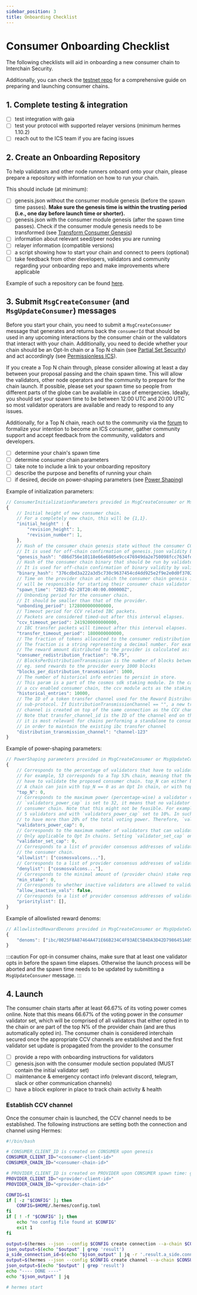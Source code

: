 ```yaml
---
sidebar_position: 3
title: Onboarding Checklist
---
```

# Consumer Onboarding Checklist

The following checklists will aid in onboarding a new consumer chain to Interchain Security.

Additionally, you can check the [testnet repo](https://github.com/cosmos/testnets/blob/master/interchain-security/CONSUMER_LAUNCH_GUIDE.md) for a comprehensive guide on preparing and launching consumer chains.

## 1. Complete testing & integration

- [ ] test integration with gaia
- [ ] test your protocol with supported relayer versions (minimum hermes 1.10.2)
- [ ] reach out to the ICS team if you are facing issues

## 2. Create an Onboarding Repository

To help validators and other node runners onboard onto your chain, please prepare a repository with information on how to run your chain.

This should include (at minimum):

- [ ] genesis.json without the consumer module genesis (before the spawn time passes). **Make sure the genesis time is within the trusting period (i.e., one day before launch time or shorter).**
- [ ] genesis.json with the consumer module genesis (after the spawn time passes). Check if the consumer module genesis needs to be transformed (see [Transform Consumer Genesis](./consumer-genesis-transformation.md))
- [ ] information about relevant seed/peer nodes you are running
- [ ] relayer information (compatible versions)
- [ ] a script showing how to start your chain and connect to peers (optional)
- [ ] take feedback from other developers, validators and community regarding your onboarding repo and make improvements where applicable

Example of such a repository can be found [here](https://github.com/hyphacoop/ics-testnets/tree/main/game-of-chains-2022/sputnik).

## 3. Submit `MsgCreateConsumer` (and `MsgUpdateConsumer`) messages

Before you start your chain, you need to submit a `MsgCreateConsumer` message that generates and returns back the
`consumerId` that should be used in any upcoming interactions by the consumer chain or the validators that interact
with your chain. 
Additionally, you need to decide whether your chain should be an Opt-In chain or a Top N chain (see [Partial Set Security](../features/partial-set-security.md))
and act accordingly (see [Permissionless ICS](../features/permissionless.md)).

If you create a Top N chain through, please consider allowing at least a day between your proposal passing and the chain spawn time.
This will allow the validators, other node operators and the community to prepare for the chain launch.
If possible, please set your spawn time so people from different parts of the globe can be available in case of emergencies.
Ideally, you should set your spawn time to be between 12:00 UTC and 20:00 UTC so most validator operators are available and ready to respond to any issues.

Additionally, for a Top N chain, reach out to the community via the [forum](https://forum.cosmos.network/) to formalize your intention to become an ICS consumer,
gather community support and accept feedback from the community, validators and developers.

- [ ] determine your chain's spawn time
- [ ] determine consumer chain parameters
- [ ] take note to include a link to your onboarding repository
- [ ] describe the purpose and benefits of running your chain
- [ ] if desired, decide on power-shaping parameters (see [Power Shaping](../features/power-shaping.md))

Example of initialization parameters:
```js
// ConsumerInitializationParameters provided in MsgCreateConsumer or MsgUpdateConsumer
{
    // Initial height of new consumer chain.
    // For a completely new chain, this will be {1,1}.
    "initial_height" : {
        "revision_height": 1,
        "revision_number": 1,
    },
    // Hash of the consumer chain genesis state without the consumer CCV module genesis params.
    // It is used for off-chain confirmation of genesis.json validity by validators and other parties.
    "genesis_hash": "d86d756e10118e66e6805e9cc476949da2e750098fcc7634fd0cc77f57a0b2b0",
    // Hash of the consumer chain binary that should be run by validators on chain initialization.
    // It is used for off-chain confirmation of binary validity by validators and other parties.
    "binary_hash": "376cdbd3a222a3d5c730c9637454cd4dd925e2f9e2e0d0f3702fc922928583f1",
    // Time on the provider chain at which the consumer chain genesis is finalized and validators
    // will be responsible for starting their consumer chain validator node.
    "spawn_time": "2023-02-28T20:40:00.000000Z",
    // Unbonding period for the consumer chain.
    // It should be smaller than that of the provider.
    "unbonding_period": 1728000000000000,
    // Timeout period for CCV related IBC packets.
    // Packets are considered timed-out after this interval elapses.
    "ccv_timeout_period": 2419200000000000,
    // IBC transfer packets will timeout after this interval elapses.
    "transfer_timeout_period": 1800000000000,
    // The fraction of tokens allocated to the consumer redistribution address during distribution events.
    // The fraction is a string representing a decimal number. For example "0.75" would represent 75%.
    // The reward amount distributed to the provider is calculated as: 1 - consumer_redistribution_fraction.
    "consumer_redistribution_fraction": "0.75",
    // BlocksPerDistributionTransmission is the number of blocks between IBC token transfers from the consumer chain to the provider chain.
    // eg. send rewards to the provider every 1000 blocks
    "blocks_per_distribution_transmission": 1000,
    // The number of historical info entries to persist in store.
    // This param is a part of the cosmos sdk staking module. In the case of
    // a ccv enabled consumer chain, the ccv module acts as the staking module.
    "historical_entries": 10000,
    // The ID of a token transfer channel used for the Reward Distribution
	// sub-protocol. If DistributionTransmissionChannel == "", a new transfer
	// channel is created on top of the same connection as the CCV channel.
	// Note that transfer_channel_id is the ID of the channel end on the consumer chain.
    // it is most relevant for chains performing a standalone to consumer changeover
    // in order to maintain the existing ibc transfer channel
    "distribution_transmission_channel": "channel-123"
}
```

Example of power-shaping parameters:
```js
// PowerShaping parameters provided in MsgCreateConsumer or MsgUpdateConsumer
{
    // Corresponds to the percentage of validators that have to validate the chain under the Top N case.
    // For example, 53 corresponds to a Top 53% chain, meaning that the top 53% provider validators by voting power
    // have to validate the proposed consumer chain. top_N can either be 0 or any value in [50, 100].
    // A chain can join with top_N == 0 as an Opt In chain, or with top_N ∈ [50, 100] as a Top N chain.
    "top_N": 0,
    // Corresponds to the maximum power (percentage-wise) a validator can have on the consumer chain. For instance, if
    // `validators_power_cap` is set to 32, it means that no validator can have more than 32% of the voting power on the
    // consumer chain. Note that this might not be feasible. For example, think of a consumer chain with only
    // 5 validators and with `validators_power_cap` set to 10%. In such a scenario, at least one validator would need
    // to have more than 20% of the total voting power. Therefore, `validators_power_cap` operates on a best-effort basis.
    "validators_power_cap": 0,
    // Corresponds to the maximum number of validators that can validate a consumer chain.
    // Only applicable to Opt In chains. Setting `validator_set_cap` on a Top N chain is a no-op.
    "validator_set_cap": 0,
    // Corresponds to a list of provider consensus addresses of validators that are the ONLY ones that can validate
    // the consumer chain.
    "allowlist": ["cosmosvalcons..."],
    // Corresponds to a list of provider consensus addresses of validators that CANNOT validate the consumer chain.
    "denylist": ["cosmosvalcons..."],
    // Corresponds to the minimal amount of (provider chain) stake required to validate on the consumer chain.
    "min_stake": 0,
    // Corresponds to whether inactive validators are allowed to validate the consumer chain.
    "allow_inactive_vals": false,
    // Corresponds to a list of provider consensus addresses of validators that have priority
    "prioritylist": [],
}
```

Example of allowlisted reward denoms:
```js
// AllowlistedRewardDenoms provided in MsgCreateConsumer or MsgUpdateConsumer
{
    "denoms": ["ibc/0025F8A87464A471E66B234C4F93AEC5B4DA3D42D7986451A059273426290DD5", "ibc/054892D6BB43AF8B93AAC28AA5FD7019D2C59A15DAFD6F45C1FA2BF9BDA22454"]
}
```

:::caution
For opt-in consumer chains, make sure that at least one validator opts in before the spawn time elapses.
Otherwise the launch process will be aborted and the spawn time needs to be updated by submitting a `MsgUpdateConsumer` message.
:::

## 4. Launch

The consumer chain starts after at least 66.67% of its voting power comes online.
Note that this means 66.67% of the voting power in the *consumer* validator set, which will be comprised of all validators that either opted in to the chain or are part of the top N% of the provider chain (and are thus automatically opted in).
The consumer chain is considered interchain secured once the appropriate CCV channels are established and the first validator set update is propagated from the provider to the consumer

- [ ] provide a repo with onboarding instructions for validators
- [ ] genesis.json with the consumer module section populated (MUST contain the initial validator set)
- [ ] maintenance & emergency contact info (relevant discord, telegram, slack or other communication channels)
- [ ] have a block explorer in place to track chain activity & health

### Establish CCV channel 

Once the consumer chain is launched, the CCV channel needs to be established. The following instructions are setting both the connection and channel using Hermes:

```bash
#!/bin/bash

# CONSUMER_CLIENT_ID is created on CONSUMER upon genesis
CONSUMER_CLIENT_ID="<consumer-client-id>"
CONSUMER_CHAIN_ID="<consumer-chain-id>"

# PROVIDER_CLIENT_ID is created on PROVIDER upon CONSUMER spawn time: gaiad q provider list-consumer-chains
PROVIDER_CLIENT_ID="<provider-client-id>"
PROVIDER_CHAIN_ID="<provider-chain-id>"

CONFIG=$1
if [ -z "$CONFIG" ]; then 
    CONFIG=$HOME/.hermes/config.toml
fi
if [ ! -f "$CONFIG" ]; then
    echo "no config file found at $CONFIG"
    exit 1
fi

output=$(hermes --json --config $CONFIG create connection --a-chain $CONSUMER_CHAIN_ID --a-client $CONSUMER_CLIENT_ID --b-client $PROVIDER_CLIENT_ID | tee /dev/tty)
json_output=$(echo "$output" | grep 'result')
a_side_connection_id=$(echo "$json_output" | jq -r '.result.a_side.connection_id')
output=$(hermes --json --config $CONFIG create channel --a-chain $CONSUMER_CHAIN_ID --a-port consumer --b-port provider --order ordered --a-connection $a_side_connection_id --channel-version 1 | tee /dev/tty)
json_output=$(echo "$output" | grep 'result')
echo "---- DONE ----"
echo "$json_output" | jq

# hermes start
```
